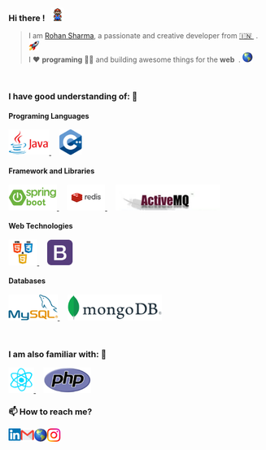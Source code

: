 ### Hi there ! &nbsp; <img src="https://github.com/rohansharma06/rohansharma06/blob/master/images/Mario.gif" width="25px">

<!-- 👋 -->

> I am [Rohan Sharma](https://rohansharma06.github.io/myportfolio/), a passionate and creative developer from [🇮🇳 ](https://en.wikipedia.org/wiki/India)&nbsp;. <img src="https://github.com/rohansharma06/rohansharma06/blob/master/images/rocket.png" width="20px"> <br/>
> I ❤️ **programing** 👨‍💻 and building awesome things for the **web** &nbsp;. <img src="https://github.com/rohansharma06/rohansharma06/blob/master/images/web.png" width="20px">

<!-- > I ❤️ programing 👨‍💻 and creating awesome Web Application. -->

<br/>

### I have **good** understanding of: 🎯

#### Programing Languages

  <p float="left">
    <a href="https://go.java/?intcmp=gojava-banner-java-com" >
      <img src="https://github.com/rohansharma06/rohansharma06/blob/master/images/java.png?raw=true" alt="java"  height="50" />
    </a>
    &nbsp; &nbsp;
    <a href="https://en.wikipedia.org/wiki/C%2B%2B" >
      <img src="https://github.com/rohansharma06/rohansharma06/blob/master/images/cplus_language.png?raw=true" alt="c++" height="50" />
    </a>
    <!-- <a href="https://en.wikipedia.org/wiki/C_(programming_language)" >
      <img src="https://github.com/rohansharma06/rohansharma06/blob/master/images/c_language.png?raw=true"  height="50" />
    </a> -->
  </p>

#### Framework and Libraries

  <p float="left" >
    <a href="https://spring.io/projects/spring-boot" >
      <img src="https://github.com/rohansharma06/rohansharma06/blob/master/images/spring-boot.png?raw=true" alt="springboot" height="50" />
    </a>
   &nbsp; &nbsp;
    <a href="https://redis.io/" >
      <img src="https://github.com/rohansharma06/rohansharma06/blob/master/images/redis.png?raw=true" alt="redis" height="50" />
    </a>
    &nbsp;  &nbsp;
    <a href="https://activemq.apache.org/" >
      <img src="https://github.com/rohansharma06/rohansharma06/blob/master/images/activemq.png?raw=true" alt="activeMq"  height="50"  />
    </a>
  </p>

#### Web Technologies
  
  <p float="left" >
    <a href="https://www.w3.org/wiki/The_web_standards_model_-_HTML_CSS_and_JavaScript" >
      <img src="https://github.com/rohansharma06/rohansharma06/blob/master/images/hcj.png?raw=true" alt="html/cc/javascript" height="50" />
    </a>
    &nbsp; &nbsp;
    <a href="https://getbootstrap.com/" >
      <img src="https://github.com/rohansharma06/rohansharma06/blob/master/images/bootstrap.png?raw=true" alt="bootstrap"  height="50" />
    </a>
  </p>

#### Databases

  <p float="left" >
    <a href="https://www.mysql.com/" >
      <img src="https://github.com/rohansharma06/rohansharma06/blob/master/images/mysql.png" alt="mysql" height="50"  />
    </a>
    &nbsp; &nbsp;
    <a href="https://www.mongodb.com/" >
      <img src="https://github.com/rohansharma06/rohansharma06/blob/master/images/mongodb.png?raw=true" alt="mongodb" height="50"  />
    </a>
  </p>

<br/>

### I am also **familiar** with: 🎯

  <p float="left" >
    <a href="https://reactjs.org/" >
      <img src="https://github.com/rohansharma06/rohansharma06/blob/master/images/react.gif?raw=true"  height="50"  />
    </a>
    &nbsp; &nbsp;
    <a href="https://www.php.net/" >
      <img src="https://github.com/rohansharma06/rohansharma06/blob/master/images/php.png?raw=true"  height="50"  />
    </a>
  </p>

### 📫 How to reach me?

<a href="https://www.linkedin.com/in/rohan-sharmaa/">
  <img
    align="left"
    alt="Rohan Sharma | Linkedin"
    width="24px"
    src="https://github.com/rohansharma06/rohansharma06/blob/master/images/Linkedin.svg"
  />
</a>

<a href="mailto:rohansharma251998@gmail.com">
  <img
    align="left"
    alt="Rohan Sharma | Gmail"
    width="26px"
    src="https://github.com/rohansharma06/rohansharma06/blob/master/images/Gmail.svg"
  />
</a>

<a href="https://rohansharma06.github.io/myportfolio/">
  <img
    align="left"
    alt="Rohan Sharma | Portfolio"
    width="26px"
    src="https://github.com/rohansharma06/rohansharma06/blob/master/images/web.png"
  />
</a>

<a href="https://www.instagram.com/__.rohansharma/">
  <img
    align="left"
    alt="Rohan Sharma | Instagram."
    width="26px"
    src="https://github.com/rohansharma06/rohansharma06/blob/master/images/Instagram.svg"
  />
</a>
<br/>
<br/>
<br/>
<!-- <details>
    <summary>⚡ Github Stats</summary>
    <img align="left" alt="rohansharma06's Github Stats" src="https://github-readme-stats.vercel.app/api?username=rohansharma06&show_icons=true&hide_border=true&theme=radical" />
</details> -->



<!-- <p float="left" >
      <a href="https://www.w3.org/wiki/The_web_standards_model_-_HTML_CSS_and_JavaScript" >
        <img src="https://github.com/rohansharma06/rohansharma06/blob/master/images/hcj.png?raw=true" height="50" />
      </a>
    <a href="https://getbootstrap.com/" >
      <img src="https://github.com/rohansharma06/rohansharma06/blob/master/images/bootstrap.png?raw=true"  height="50" />
    </a>
    <a href="https://reactjs.org/" >
      <img src="https://github.com/rohansharma06/rohansharma06/blob/master/images/react.gif?raw=true"  height="50"  />
    </a>
    <a href="https://www.mongodb.com/" >
      <img src="https://github.com/rohansharma06/rohansharma06/blob/master/images/mongo.gif?raw=true"  height="50"  />
    </a>
    <a href="https://nodejs.org/en/" >
      <img src="https://raw.githubusercontent.com/rohansharma06/rohansharma06/master/images/node.webp"  height="50"  />
    </a>
    <a href="http://www.passportjs.org/" >
      <img src="https://miro.medium.com/max/400/1*YI1tt4kGzvea-v4dAhZ90w.png"  height="50"  />
    </a>
  </p> -->